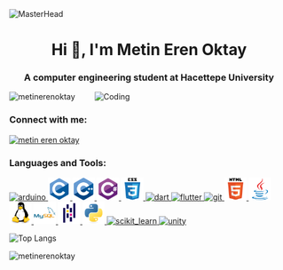 <img src="https://lh3.googleusercontent.com/TxxbiJ-p5K6fLyUuU6gyY9F_a2J_hb-6iI8JUuWshLBkFga6py-PVAsdBtmLBiWJuF8WuoqMkpFK93A80lJ4dW7xDK6aH6bToKuXjqsprG3_5IaHisrgSny5XhOAvDPrwDu7tCdJ8_8Rdca0KlWe_lpL8fNWuPkF6qjpUb_gGiJSc0Y5hPpL0fR2L6YRx-FP5W2jdpmCIUPUUX73YUXpAXzJv1ejhPLbpH6VoreXSDu7ys1KyZV5WRcgBGeeHm3mHNyRi0BEwttf2j6yYJFrs3HLML267OeLq2_w9KGuTYYS0sL5u5HCqxTJk_1A3-jRkSusoVwrLXm7pCdhc3owDl1pTUSVx4LEZG1m6XYRHlVa9HpjPwL9Gfhn4cmp62lk9TuYbNbpaqpa50huMzPi0veHG38RLuZzRxkHioAqyoqSIUhyoMsAaOyXj_HCu507VZ84oRd-WUR4zkvKVh1_AjL2uadbk6Kb12U70MoaWiDsAQLuYRvQg3Fg09wUU0TV_ii3HHpmmpaxhe67kGik-wmckYT3N1asi7-5R0utjjW5BXFwqfq83xuBY5OVo3a4T46B5Qcrf0pMe2w3PMqMflVlLgl7IGxQVbxNSTMCrj3SEsussxKYTFGDOGBZxNpacpPM0P4w2-NYJOxCo_1bGCwwBWg-LtPPZVLgB_ii3UP-QN4JwrVanJKOFuwzdiozs-xFktIyZ3pv15GuERtY_AmmjjDeLJ1ltrEvVVck6dVXSXxWN-EBth9yy-YZfQKmV5-lhRp2eLN9s-ZoAfAgh-A2kwKPFBnL6PdZUGj_GhnAX1rYv3F0Iu14fkvo-KxLCGmZvwBiAYP_17F0fgFfGVkzzoX1SyHbPOi2R8DWe2lPxmaIHsaGY08bESlh-X9wXQmxWaJRnianS0XalAqJisAYEUTd7TIK89BTmzBqrUa6pmi_a5kWyTfdWtqjsGmyqD8ItEf8a-pDNejFgA=w1024-h600-no?authuser=0" alt="MasterHead" width="1500" height="300"> 
</a>
<h1 align="center">Hi 👋, I'm Metin Eren Oktay</h1>
<h3 align="center">A computer engineering student at Hacettepe University</h3>
<img align="right" alt="Coding" width="350" src="https://media.tenor.com/W9_8dfFmyr0AAAAd/pixel-game.gif"
<p align="left"> <img src="https://komarev.com/ghpvc/?username=metinerenoktay&label=Profile%20views&color=0e75b6&style=flat" alt="metinerenoktay" /> </p>

<h3 align="left">Connect with me:</h3>
<p align="left">
<a href="https://linkedin.com/in/metin eren oktay" target="blank"><img align="center" src="https://raw.githubusercontent.com/rahuldkjain/github-profile-readme-generator/master/src/images/icons/Social/linked-in-alt.svg" alt="metin eren oktay" height="30" width="40" /></a>
</p>

<h3 align="left">Languages and Tools:</h3>
<p align="left"> <a href="https://www.arduino.cc/" target="_blank" rel="noreferrer"> <img src="https://cdn.worldvectorlogo.com/logos/arduino-1.svg" alt="arduino" width="40" height="40"/> </a> <a href="https://www.cprogramming.com/" target="_blank" rel="noreferrer"> <img src="https://raw.githubusercontent.com/devicons/devicon/master/icons/c/c-original.svg" alt="c" width="40" height="40"/> </a> <a href="https://www.w3schools.com/cpp/" target="_blank" rel="noreferrer"> <img src="https://raw.githubusercontent.com/devicons/devicon/master/icons/cplusplus/cplusplus-original.svg" alt="cplusplus" width="40" height="40"/> </a> <a href="https://www.w3schools.com/cs/" target="_blank" rel="noreferrer"> <img src="https://raw.githubusercontent.com/devicons/devicon/master/icons/csharp/csharp-original.svg" alt="csharp" width="40" height="40"/> </a> <a href="https://www.w3schools.com/css/" target="_blank" rel="noreferrer"> <img src="https://raw.githubusercontent.com/devicons/devicon/master/icons/css3/css3-original-wordmark.svg" alt="css3" width="40" height="40"/> </a> <a href="https://dart.dev" target="_blank" rel="noreferrer"> <img src="https://www.vectorlogo.zone/logos/dartlang/dartlang-icon.svg" alt="dart" width="40" height="40"/> </a> <a href="https://flutter.dev" target="_blank" rel="noreferrer"> <img src="https://www.vectorlogo.zone/logos/flutterio/flutterio-icon.svg" alt="flutter" width="40" height="40"/> </a> <a href="https://git-scm.com/" target="_blank" rel="noreferrer"> <img src="https://www.vectorlogo.zone/logos/git-scm/git-scm-icon.svg" alt="git" width="40" height="40"/> </a> <a href="https://www.w3.org/html/" target="_blank" rel="noreferrer"> <img src="https://raw.githubusercontent.com/devicons/devicon/master/icons/html5/html5-original-wordmark.svg" alt="html5" width="40" height="40"/> </a> <a href="https://www.java.com" target="_blank" rel="noreferrer"> <img src="https://raw.githubusercontent.com/devicons/devicon/master/icons/java/java-original.svg" alt="java" width="40" height="40"/> </a> <a href="https://www.linux.org/" target="_blank" rel="noreferrer"> <img src="https://raw.githubusercontent.com/devicons/devicon/master/icons/linux/linux-original.svg" alt="linux" width="40" height="40"/> </a> <a href="https://www.mysql.com/" target="_blank" rel="noreferrer"> <img src="https://raw.githubusercontent.com/devicons/devicon/master/icons/mysql/mysql-original-wordmark.svg" alt="mysql" width="40" height="40"/> </a> <a href="https://pandas.pydata.org/" target="_blank" rel="noreferrer"> <img src="https://raw.githubusercontent.com/devicons/devicon/2ae2a900d2f041da66e950e4d48052658d850630/icons/pandas/pandas-original.svg" alt="pandas" width="40" height="40"/> </a> <a href="https://www.python.org" target="_blank" rel="noreferrer"> <img src="https://raw.githubusercontent.com/devicons/devicon/master/icons/python/python-original.svg" alt="python" width="40" height="40"/> </a> <a href="https://scikit-learn.org/" target="_blank" rel="noreferrer"> <img src="https://upload.wikimedia.org/wikipedia/commons/0/05/Scikit_learn_logo_small.svg" alt="scikit_learn" width="40" height="40"/> </a> <a href="https://unity.com/" target="_blank" rel="noreferrer"> <img src="https://www.vectorlogo.zone/logos/unity3d/unity3d-icon.svg" alt="unity" width="40" height="40"/> </a> </p>


<img src="https://github-readme-stats.vercel.app/api/top-langs/?username=MetinErenOktay" alt="Top Langs" width="450"/>



<p><img align="center" src="https://github-readme-streak-stats.herokuapp.com/?user=metinerenoktay&" alt="metinerenoktay" width="450"/></p>
